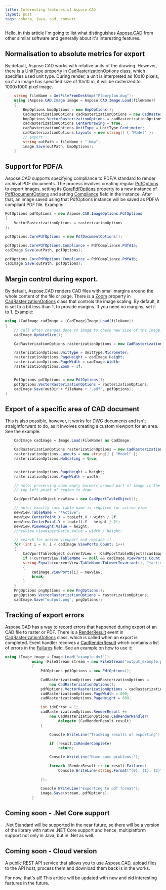```yaml
---
title: Interesting features of Aspose.CAD
layout: post
tags: csharp, java, cad, convert
---
```



Hello, in this article I'm going to list what distinguishes <a href="https://products.aspose.com/cad/">Aspose.CAD</a> from other similar software and generally about it's interesting features.


## Normalisation to absolute metrics for export
By default, Aspose.CAD works with relative units of the drawing. However, there is a <a href="https://apireference.aspose.com/net/cad/aspose.cad.imageoptions/vectorrasterizationoptions/properties/unittype">UnitType</a> property in <a href="https://apireference.aspose.com/net/cad/aspose.cad.imageoptions/cadrasterizationoptions/">CadRasterizationOptions</a> class, which specifies used unit type. During render, a unit is interpreted as 10x10 pixels, so if an image has specified size of 10x10 m, it will be rasterized to 1000x1000 pixel image.
```csharp
    string fileName = GetFileFromDesktop("Floorplan.dwg");
    using (Aspose.CAD.Image image = Aspose.CAD.Image.Load(fileName))
    {
        BmpOptions bmpOptions = new BmpOptions();
        CadRasterizationOptions cadRasterizationOptions = new CadRasterizationOptions();
        bmpOptions.VectorRasterizationOptions = cadRasterizationOptions;
        cadRasterizationOptions.CenterDrawing = true;
        cadRasterizationOptions.UnitType = UnitType.Centimeter;
        cadRasterizationOptions.Layouts = new string[] { "Model" };
        // export
        string outPath = fileName + ".bmp";
        image.Save(outPath, bmpOptions);
    }
```

## Support for PDF/A
Aspose.CAD supports specifying compliance to PDF/A standard to render archival PDF documents. The process involves creating regular <a href="https://apireference.aspose.com/net/cad/aspose.cad.imageoptions/pdfoptions/">PdfOptions</a>  to export images, setting its <a href="https://apireference.aspose.com/net/cad/aspose.cad.imageoptions/pdfoptions/properties/corepdfoptions">CorePdfOptions</a>  property to a new instance of <a href="https://apireference.aspose.com/net/cad/aspose.cad.imageoptions/pdfdocumentoptions/">PdfDocumentOptions</a>  and setting <a href="https://apireference.aspose.com/net/cad/aspose.cad.imageoptions/pdfdocumentoptions/properties/compliance">Compliance</a>  field in the instance. After that, an image saved using that PdfOptions instance will be saved as PDF/A compliant PDF file. Example:
```csharp
PdfOptions pdfOptions = new Aspose.CAD.ImageOptions.PdfOptions
{
	VectorRasterizationOptions = rasterizationOptions
};

pdfOptions.CorePdfOptions = new PdfDocumentOptions();

pdfOptions.CorePdfOptions.Compliance = PdfCompliance.PdfA1a;
cadImage.Save(outPath, pdfOptions);

pdfOptions.CorePdfOptions.Compliance = PdfCompliance.PdfA1b;
cadImage.Save(outPath, pdfOptions);
```

## Margin control during export.
By default, Aspose.CAD renders CAD files with small margins around the whole content of the file or page. There is a <a href="https://apireference.aspose.com/net/cad/aspose.cad.imageoptions/cadrasterizationoptions/properties/zoom">Zoom</a>  property in <a href="https://apireference.aspose.com/net/cad/aspose.cad.imageoptions/cadrasterizationoptions/">CadRasterizationOptions</a>  class that controls the image scaling. By default, it is set to a bit less than 1, to provide margins. If you need no margins, set it to 1. Example:
```csharp
using (CadImage cadImage = (CadImage)Image.Load(fileName))
{
	// call after changes done to image to check new size of the image.
	cadImage.UpdateSize();

	CadRasterizationOptions rasterizationOptions = new CadRasterizationOptions();

	rasterizationOptions.UnitType = UnitType.Micrometer;
	rasterizationOptions.PageHeight = cadImage.Height;
	rasterizationOptions.PageWidth = cadImage.Width;
	rasterizationOptions.Zoom = 1f;


	PdfOptions pdfOptions = new PdfOptions();
	pdfOptions.VectorRasterizationOptions = rasterizationOptions;
	cadImage.Save(outDir + fileName + ".pdf", pdfOptions);
}
```

## Export of a specific area of CAD document
This is also possible, however, it works for DWG documents and isn't straightforward to do, as it involves creating a custom viewport for an area. See the example:
```csharp
    CadImage cadImage = Image.Load(FileName) as CadImage;

    CadRasterizationOptions rasterizationOptions = new CadRasterizationOptions();
    rasterizationOptions.Layouts = new string[] { "Model" };
    rasterizationOptions.NoScaling = true;


    rasterizationOptions.PageHeight = height;
    rasterizationOptions.PageWidth = width;

    // note: preserving some empty borders around part of image is the responsibility of customer
    // top left point of region to draw

    CadVportTableObject newView = new CadVportTableObject();

    // note: exactly such table name is required for active view
    newView.TableName = "*Active";
    newView.CenterPoint.X = topLeft.X + width / 2f;
    newView.CenterPoint.Y = topLeft.Y - height / 2f;
    newView.ViewHeight.Value = height;
    //newView.ViewAspectRatio.Value = width / height;

    // search for active viewport and replace it
    for (int i = 0; i < cadImage.ViewPorts.Count; i++)
    {
        CadVportTableObject currentView = (CadVportTableObject)(cadImage.ViewPorts[i]);
        if ((currentView.TableName == null && cadImage.ViewPorts.Count == 1) ||
        string.Equals(currentView.TableName.ToLowerInvariant(), "*active"))
        {
            cadImage.ViewPorts[i] = newView;
            break;
        }
    }
    PngOptions pngOptions = new PngOptions();
    pngOptions.VectorRasterizationOptions = rasterizationOptions;
    cadImage.Save("output.png", pngOptions);
```


## Tracking of export errors
Aspose.CAD has a way to record errors that happened during export of an CAD file to raster or PDF. There is a <a href="https://apireference.aspose.com/net/cad/aspose.cad.imageoptions/cadrasterizationoptions/fields/renderresult">RenderResult</a>  event in <a href="https://apireference.aspose.com/net/cad/aspose.cad.imageoptions/cadrasterizationoptions/">CadRasterizationOptions</a>  class, which is called when an export is completed. Event handler receives a <a href="https://apireference.aspose.com/net/cad/aspose.cad.imageoptions/cadrenderresult/">CadRenderResult</a>  which contains a list of errors in the <a href="https://apireference.aspose.com/net/cad/aspose.cad.imageoptions/cadrenderresult/fields/failures">Failures</a>  field. See an example on how to use it:
```csharp
using (Image image = Image.Load("example.dxf"))
            using (FileStream stream = new FileStream("output_example.pdf", FileMode.Create))
            {
                PdfOptions pdfOptions = new PdfOptions();

                CadRasterizationOptions cadRasterizationOptions =
					new CadRasterizationOptions();
                pdfOptions.VectorRasterizationOptions = cadRasterizationOptions;
                cadRasterizationOptions.PageWidth = 800;
                cadRasterizationOptions.PageHeight = 600;

                int idxError = 1;
                cadRasterizationOptions.RenderResult +=
					new CadRasterizationOptions.CadRenderHandler(
						delegate (CadRenderResult result)
                {

                    Console.WriteLine("Tracking results of exporting");

                    if (result.IsRenderComplete)
                        return;

                    Console.WriteLine("Have some problems:");

                    foreach (RenderResult rr in result.Failures)
                        Console.WriteLine(string.Format("{0}. {1}, {2}", idxError++, rr.RenderCode.ToString(), rr.Message));

                });

                Console.WriteLine("Exporting to pdf format");
                image.Save(stream, pdfOptions);
            }
```

## Coming soon - .Net Core support
.Net Standard will be supported in the near future, so there will be a version of the library with native .NET Core support and hence, multiplatform support not only in Java, but in .Net as well.

## Coming soon - Cloud version
A public REST API service that allows you to use Aspose.CAD, upload files to the API host, process them and download them back is in the works.


For now, that's all! This article will be updated with new and old interesting features in the future.
